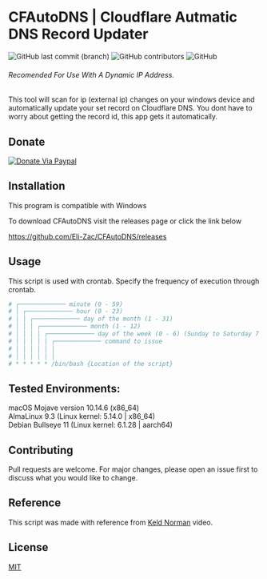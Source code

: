 # CFAutoDNS | Cloudflare Autmatic DNS Record Updater
<img alt="GitHub last commit (branch)" src="https://img.shields.io/github/last-commit/Eli-Zac/CFAutoDNS/main"> <img alt="GitHub contributors" src="https://img.shields.io/github/contributors/Eli-Zac/CFAutoDNS"> <img alt="GitHub" src="https://img.shields.io/github/license/Eli-Zac/CFAutoDNS?color=white">

###### Recomended For Use With A Dynamic IP Address.
This tool will scan for ip (external ip) changes on your windows device and automatically update your set record on Cloudflare DNS. You dont have to worry about getting the record id, this app gets it automatically.

## Donate
[![Donate Via Paypal](https://www.paypalobjects.com/en_US/i/btn/btn_donateCC_LG.gif)](https://www.paypal.me/Jasonkkf)


## Installation
This program is compatible with Windows

To download CFAutoDNS visit the releases page or click the link below

https://github.com/Eli-Zac/CFAutoDNS/releases


## Usage
This script is used with crontab. Specify the frequency of execution through crontab.

```bash
# ┌───────────── minute (0 - 59)
# │ ┌───────────── hour (0 - 23)
# │ │ ┌───────────── day of the month (1 - 31)
# │ │ │ ┌───────────── month (1 - 12)
# │ │ │ │ ┌───────────── day of the week (0 - 6) (Sunday to Saturday 7 is also Sunday on some systems)
# │ │ │ │ │ ┌───────────── command to issue                               
# │ │ │ │ │ │
# │ │ │ │ │ │
# * * * * * /bin/bash {Location of the script}
```

## Tested Environments:
macOS Mojave version 10.14.6 (x86_64) <br />
AlmaLinux 9.3 (Linux kernel: 5.14.0 | x86_64) <br />
Debian Bullseye 11 (Linux kernel: 6.1.28 | aarch64) <br />

## Contributing
Pull requests are welcome. For major changes, please open an issue first to discuss what you would like to change.

## Reference
This script was made with reference from [Keld Norman](https://www.youtube.com/watch?v=vSIBkH7sxos) video.

## License
[MIT](https://github.com/K0p1-Git/cloudflare-ddns-updater/blob/main/LICENSE)
